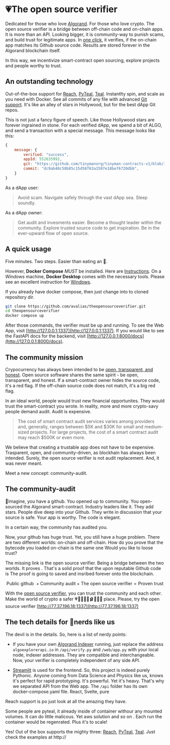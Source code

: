 # 💗The open source verifier

Dedicated for those who love [Algorand](https://www.algorand.foundation/impact-sustainability). For those who love crypto. The open source verifier is a bridge between off-chain code and on-chain apps. It is more than an API. Looking bigger, it is community-way to punish scams, and build trust for legitimate apps. In [one click](http://77.37.196.18:1337), it verifies, if the on-chain app matches its Github source code. Results are stored forever in the Algorand blockchain itself.

In this way, we incentivize smart-contract open sourcing, explore projects and people worthy to trust.

## An outstanding technology

Out-of-the-box support for [Reach](https://developer.algorand.org/docs/get-started/dapps/reach/), [PyTeal](https://developer.algorand.org/docs/get-started/dapps/pyteal/), [Teal](https://developer.algorand.org/docs/get-details/dapps/avm/teal/). Instantlty spin, and scale as you need with Docker. See all commits of any file with advanced [Git support](https://github.com/ishepard/pydriller). It's like an alley of stars in Hollywood, but
for the best dApp Git repos.

This is not just a fancy figure of speech. Like those Hollywood stars are forever ingrained in stone. For each verified dApp, we spend a bit of ALGO, and send a transaction with a special message. This message looks like this:

```javascript
{
    message: {
        verified: "success",
        appId: 552635992,
        git: "https://github.com/tinymanorg/tinyman-contracts-v1/blob/13acadd1a619d0fcafadd6f6c489a906bf347484/contracts/validator_approval.teal",
        commit: "dc9ab40c58b85c15d58f63a1507e18be76720dbb",
    }
}
```

As a dApp user:

> Avoid scam. Navigate safely through the vast dApp sea. Sleep soundly.

As a dApp owner:

> Get audit and invesments easier. Become a thought leader within the community. Explore trusted source code to get inspiration. Be in the ever-upward flow of open source.

## A quick usage

Five minutes. Two steps. Easier than eating an 🍧.

However,
**Docker Compose** _MUST_ be installed. Here are [Instructions](https://docs.docker.com/compose/install/). On a _Windows_ machine, **Docker Desktop** comes with the necessary tools. Please see an excellent instruction for [Windows](https://github.com/algorand/sandbox#windows).

If you already have docker compose, then just change into to cloned repository dir.

```bash
git clone https://github.com/avalias/theopensourceverifier.git
cd theopensourceverifier
docker compose up
```

After those commands, the verifier must be up and running. To see the Web App, visit [http://127.0.0.1:1337](http://127.0.0.1:1337).
If you would like to see the FastAPI docs for the backend, visit [http://127.0.0.1:8000/docs](http://127.0.0.1:8000/docs).

## The community mission

Crypocurrency has always been intended to be [open, transparent, and honest](https://www.algorand.com/resources/blog/opensourceavailable/). Open source software shares the same spirit - be open, transparent, and honest. If a smart-contract owner hides the source code, it's a red flag. If the off-chain source code does not match, it's a big red flag.

In an ideal world, people would trust new financial opportunites. They would trust the smart-contract you wrote.
In reality, more and more crypto-savy people demand audit. Audit is expensive.

> The cost of smart contract audit services varies among providers and, generally, ranges between $5K and $30K for small and medium-sized projects. For large projects, the cost of a smart contract audit may reach $500K or even more.

We believe that creating a trustable app does not have to be expensive. Trasparent, open, and community-driven, as blockhain has always been intended. Surely, the open source verifier is not audit replacement. And, it was never meant.

Meet a new concept: community-audit.

## The community-audit

🌈Imagine, you have a github. You opened up to community. You open-sourced the Algorand smart-contract.
Industry leaders like it. They add stars. People dive deep into your Github. They write in discussion that your source is safe. Your app is worthy. The code is elegant.

In a certain way, the community has audited you.

Now, your github has huge trust. Yet, you still have a huge problem. There are two different worlds: on-chain and off-chain.
How do you prove that the bytecode you loaded on-chain is the same
one Would you like to loose trust?

The missing link is the open source verifier. Being a bridge between the two worlds. It proves . That's a solid proof that the upon reputable Github code is The proof is going to saved and insribed forever onto the blockchain.

$$ \text{Public github } + \text{Community audit} + \text{The open source verifier}= \text{Proven trust} $$

With the [open source verifier](http://77.37.196.18:1337), you can trust the community and each other. Make the world of crypto a safer 💗🍧🍥🌸🐇🩰🏩💌🎀 place. Please, try the open source verifier [http://77.37.196.18:1337](http://77.37.196.18:1337)

## The tech details for 🦄nerds like us

The devil is in the details. So, here is a list of nerdy points:

- If you have your own [Algorand Indexer](https://github.com/algorand/sandbox) running, just replace the address `algoexplorerapi.io` in `/api/verify.py` and `/web/app.py` with your local node, indexer addresses.
  They are compatible and interchangeable. Now, your verifier is completely independent of any side API.

- [Streamlit](https://streamlit.io/) is used for the frontend. So, this project is indeed purely Pythonic. Anyone coming from Data Science and Physics like us, knows it's perfect for rapid prototyping. It's powerful. Yet it's heavy. That's why we separated API from the Web app. The `/api` folder has its own docker-compose.yaml file.
  React, Svelte, pure

Reach support is po just look at all the amazing they have.

Some people are pyteal, it already inside of container withour any mounted volumes. It can do little malicous. Yet aws solution and so on . Each run the container would be regenrated. Plus it's to scale!

Yes! Out of the box supports the mighty three:
[Reach](https://developer.algorand.org/docs/get-started/dapps/reach/), [PyTeal](https://developer.algorand.org/docs/get-started/dapps/pyteal/), [Teal](https://developer.algorand.org/docs/get-details/dapps/avm/teal/). Just check the examples at http://
